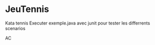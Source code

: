 # JeuTennis
Kata tennis
Executer exemple.java avec junit pour tester les differrents scenarios 

AC

